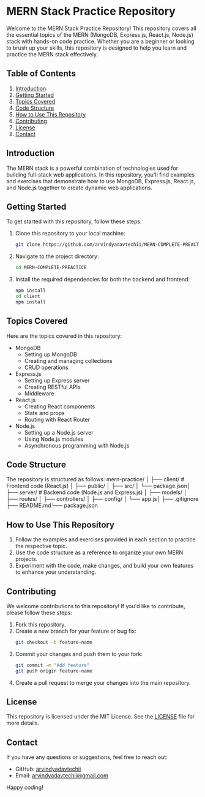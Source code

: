 # MERN Stack Practice Repository
Welcome to the MERN Stack Practice Repository! This repository covers all the essential topics of the MERN (MongoDB, Express.js, React.js, Node.js) stack with hands-on code practice. Whether you are a beginner or looking to brush up your skills, this repository is designed to help you learn and practice the MERN stack effectively.

## Table of Contents
1. [Introduction](#introduction)
2. [Getting Started](#getting-started)
3. [Topics Covered](#topics-covered)
4. [Code Structure](#code-structure)
5. [How to Use This Repository](#how-to-use-this-repository)
6. [Contributing](#contributing)
7. [License](#license)
8. [Contact](#contact)

## Introduction
The MERN stack is a powerful combination of technologies used for building full-stack web applications. In this repository, you'll find examples and exercises that demonstrate how to use MongoDB, Express.js, React.js, and Node.js together to create dynamic web applications.

## Getting Started
To get started with this repository, follow these steps:
1. Clone this repository to your local machine:
    ```sh
    git clone https://github.com/arvindyadavtechii/MERN-COMPLETE-PREACTICE
    ```
2. Navigate to the project directory:
    ```sh
    cd MERN-COMPLETE-PREACTICE
    ```
3. Install the required dependencies for both the backend and frontend:
    ```sh
    npm install
    cd client
    npm install
    ```

## Topics Covered
Here are the topics covered in this repository:
- MongoDB
  - Setting up MongoDB
  - Creating and managing collections
  - CRUD operations
- Express.js
  - Setting up Express server
  - Creating RESTful APIs
  - Middleware
- React.js
  - Creating React components
  - State and props
  - Routing with React Router
- Node.js
  - Setting up a Node.js server
  - Using Node.js modules
  - Asynchronous programming with Node.js

## Code Structure
The repository is structured as follows:
mern-practice/ │ ├── client/ # Frontend code (React.js) │ ├── public/ │ ├── src/ │ └── package.json│ ├── server/ # Backend code (Node.js and Express.js) │ ├── models/ │ ├── routes/ │ ├── controllers/ │ ├── config/ │ └── app.js│ ├── .gitignore ├── README.md└── package.json


## How to Use This Repository
1. Follow the examples and exercises provided in each section to practice the respective topic.
2. Use the code structure as a reference to organize your own MERN projects.
3. Experiment with the code, make changes, and build your own features to enhance your understanding.

## Contributing
We welcome contributions to this repository! If you'd like to contribute, please follow these steps:
1. Fork this repository.
2. Create a new branch for your feature or bug fix:
    ```sh
    git checkout -b feature-name
    ```
3. Commit your changes and push them to your fork:
    ```sh
    git commit -m "Add feature"
    git push origin feature-name
    ```
4. Create a pull request to merge your changes into the main repository.

## License
This repository is licensed under the MIT License. See the [LICENSE](LICENSE) file for more details.

## Contact
If you have any questions or suggestions, feel free to reach out:
- GitHub: [arvindyadavtechii](https://github.com/arvindyadavtechii)
- Email: arvindyadavtechii@gmail.com

Happy coding!

